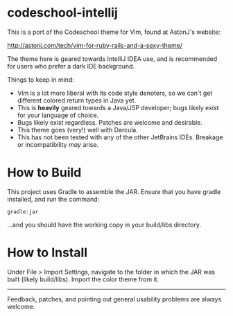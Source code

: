 codeschool-intellij
===================

This is a port of the Codeschool theme for Vim, found at AstonJ's website:

http://astonj.com/tech/vim-for-ruby-rails-and-a-sexy-theme/

The theme here is geared towards IntelliJ IDEA use, and is recommended for users who prefer a dark IDE background.

Things to keep in mind:

 - Vim is a lot more liberal with its code style denoters, so we can't get different colored return types in Java yet.
 - This is **heavily** geared towards a Java/JSP developer; bugs likely exist for your language of choice.
 - Bugs likely exist regardless.  Patches are welcome and desirable.
 - This theme goes (very!) well with Darcula.
 - This has not been tested with any of the other JetBrains IDEs.  Breakage or incompatibility *may* arise.



How to Build
============

This project uses Gradle to assemble the JAR.  Ensure that you have gradle installed, and run the command:

    gradle:jar

...and you should have the working copy in your build/libs directory.


How to Install
==============

Under File > Import Settings, navigate to the folder in which the JAR was built (likely build/libs).  Import the color theme from it.


---

Feedback, patches, and pointing out general usability problems are always welcome.


